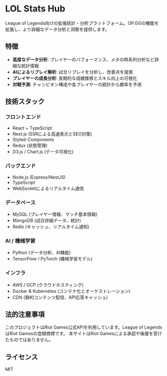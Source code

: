 # LOL Stats Hub

League of Legends向けの拡張統計・分析プラットフォーム。OP.GGの機能を拡張し、より詳細なデータ分析と洞察を提供します。

## 特徴

- **高度なデータ分析**: プレイヤーのパフォーマンス、メタの時系列分析など詳細な統計情報
- **AIによるリプレイ解析**: 試合リプレイを分析し、改善点を提案
- **プレイヤーの成長分析**: 長期的な成績推移とスキル向上の可視化
- **対戦予測**: チャンピオン構成や各プレイヤーの統計から勝率を予測

## 技術スタック

### フロントエンド
- React + TypeScript
- Next.js (SSRによる高速表示とSEO対策)
- Styled-Components
- Redux (状態管理)
- D3.js / Chart.js (データ可視化)

### バックエンド
- Node.js (Express/NestJS)
- TypeScript
- WebSocketによるリアルタイム通信

### データベース
- MySQL (プレイヤー情報、マッチ基本情報)
- MongoDB (試合詳細データ、統計)
- Redis (キャッシュ、リアルタイム通知)

### AI / 機械学習
- Python (データ分析、AI機能)
- TensorFlow / PyTorch (機械学習モデル)

### インフラ
- AWS / GCP (クラウドホスティング)
- Docker & Kubernetes (コンテナ化とオーケストレーション)
- CDN (静的コンテンツ配信、API応答キャッシュ)

## 法的注意事項

このプロジェクトはRiot Games公式APIを利用しています。League of LegendsはRiot Gamesの登録商標です。
本サイトはRiot Gamesによる承認や後援を受けたものではありません。

## ライセンス

MIT
